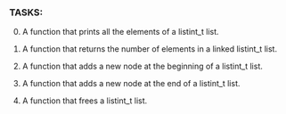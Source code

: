 ### TASKS:

0. A function that prints all the elements of a listint_t list.

1. A function that returns the number of elements in a linked listint_t list.

2. A function that adds a new node at the beginning of a listint_t list.

3. A function that adds a new node at the end of a listint_t list.

4. A function that frees a listint_t list.
